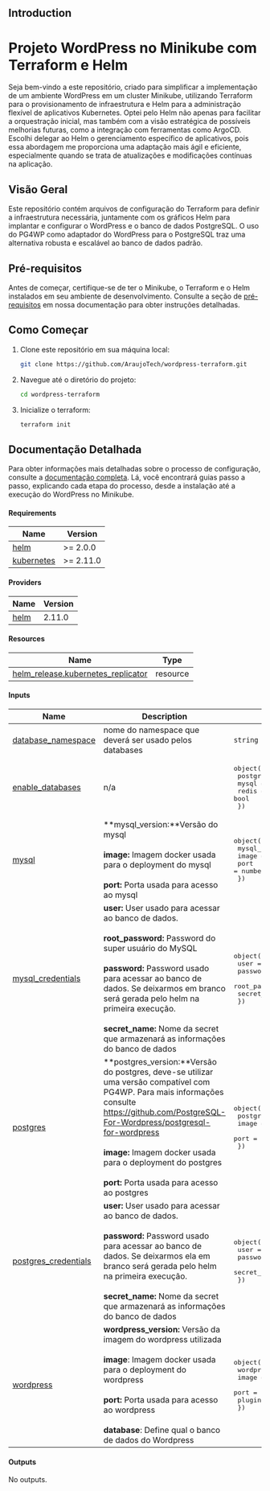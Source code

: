## Introduction
# Projeto WordPress no Minikube com Terraform e Helm

Seja bem-vindo a este repositório, criado para simplificar a implementação de um ambiente WordPress em um cluster Minikube, utilizando Terraform para o provisionamento de infraestrutura e Helm para a administração flexível de aplicativos Kubernetes. Optei pelo Helm não apenas para facilitar a orquestração inicial, mas também com a visão estratégica de possíveis melhorias futuras, como a integração com ferramentas como ArgoCD. Escolhi delegar ao Helm o gerenciamento específico de aplicativos, pois essa abordagem me proporciona uma adaptação mais ágil e eficiente, especialmente quando se trata de atualizações e modificações contínuas na aplicação.

## Visão Geral

Este repositório contém arquivos de configuração do Terraform para definir a infraestrutura necessária, juntamente com os gráficos Helm para implantar e configurar o WordPress e o banco de dados PostgreSQL. O uso do PG4WP como adaptador do WordPress para o PostgreSQL traz uma alternativa robusta e escalável ao banco de dados padrão.

## Pré-requisitos

Antes de começar, certifique-se de ter o Minikube, o Terraform e o Helm instalados em seu ambiente de desenvolvimento. Consulte a seção de [pré-requisitos](#) em nossa documentação para obter instruções detalhadas.

## Como Começar

1. Clone este repositório em sua máquina local:

    ```bash
    git clone https://github.com/AraujoTech/wordpress-terraform.git
    ```

2. Navegue até o diretório do projeto:

    ```bash
    cd wordpress-terraform
    ```

3. Inicialize o terraform:
   
    ```bash
    terraform init
    ```


## Documentação Detalhada

Para obter informações mais detalhadas sobre o processo de configuração, consulte a [documentação completa](docs/README.md). Lá, você encontrará guias passo a passo, explicando cada etapa do processo, desde a instalação até a execução do WordPress no Minikube.

<!-- BEGIN_AUTOMATED_TF_DOCS_BLOCK -->
#### Requirements

| Name | Version |
|------|---------|
| <a name="requirement_helm"></a> [helm](#requirement\_helm) | >= 2.0.0 |
| <a name="requirement_kubernetes"></a> [kubernetes](#requirement\_kubernetes) | >= 2.11.0 |
#### Providers

| Name | Version |
|------|---------|
| <a name="provider_helm"></a> [helm](#provider\_helm) | 2.11.0 |
#### Resources

| Name | Type |
|------|------|
| [helm_release.kubernetes_replicator](https://registry.terraform.io/providers/hashicorp/helm/latest/docs/resources/release) | resource |
#### Inputs

| Name | Description | Type | Default | Required |
|------|-------------|------|---------|:--------:|
| <a name="input_database_namespace"></a> [database\_namespace](#input\_database\_namespace) | nome do namespace que deverá ser usado pelos databases | `string` | `"databases"` | no |
| <a name="input_enable_databases"></a> [enable\_databases](#input\_enable\_databases) | n/a | <pre>object({<br>        postgres = bool<br>        mysql = bool<br>        redis = bool<br>    })</pre> | <pre>{<br>  "mysql": true,<br>  "postgres": false,<br>  "redis": true<br>}</pre> | no |
| <a name="input_mysql"></a> [mysql](#input\_mysql) | **mysql\_version:**Versão do mysql <br><br> **image:** Imagem docker usada para o deployment do mysql <br><br> **port:** Porta usada para acesso ao mysql | <pre>object({<br>        mysql_version = string<br>        image = string<br>        port = number<br>    })</pre> | <pre>{<br>  "image": "mysql",<br>  "mysql_version": "8.2",<br>  "port": 3306<br>}</pre> | no |
| <a name="input_mysql_credentials"></a> [mysql\_credentials](#input\_mysql\_credentials) | **user:** User usado para acessar ao banco de dados. <br><br> **root\_password:** Password do super usuário do MySQL <br><br> **password:** Password usado para acessar ao banco de dados. Se deixarmos em branco será gerada pelo helm na primeira execução. <br><br> **secret\_name:** Nome da secret que armazenará as informações do banco de dados | <pre>object({<br>        user = string<br>        password = string<br>        root_password = string<br>        secret_name = string<br>    })</pre> | <pre>{<br>  "password": "",<br>  "root_password": "",<br>  "secret_name": "mysql-keys",<br>  "user": "wordpress"<br>}</pre> | no |
| <a name="input_postgres"></a> [postgres](#input\_postgres) | **postgres\_version:**Versão do postgres, deve-se utilizar uma versão compatível com PG4WP. Para mais informações consulte https://github.com/PostgreSQL-For-Wordpress/postgresql-for-wordpress <br><br> **image:** Imagem docker usada para o deployment do postgres <br><br> **port:** Porta usada para acesso ao postgres | <pre>object({<br>        postgres_version = string<br>        image = string<br>        port = number<br>    })</pre> | <pre>{<br>  "image": "postgres",<br>  "port": 5432,<br>  "postgres_version": "14.2"<br>}</pre> | no |
| <a name="input_postgres_credentials"></a> [postgres\_credentials](#input\_postgres\_credentials) | **user:** User usado para acessar ao banco de dados. <br><br> **password:** Password usado para acessar ao banco de dados. Se deixarmos ela em branco será gerada pelo helm na primeira execução. <br><br> **secret\_name:** Nome da secret que armazenará as informações do banco de dados | <pre>object({<br>        user = string<br>        password = string<br>        secret_name = string<br>    })</pre> | <pre>{<br>  "password": "",<br>  "secret_name": "postgres-keys",<br>  "user": "wordpress"<br>}</pre> | no |
| <a name="input_wordpress"></a> [wordpress](#input\_wordpress) | **wordpress\_version:** Versão da imagem do wordpress utilizada <br><br> **image**: Imagem docker usada para o deployment do wordpress<br><br> **port:** Porta usada para acesso ao wordpress <br><br> **database**: Define qual o banco de dados do Wordpress | <pre>object({<br>        wordpress_version = string<br>        image = string<br>        port = number<br>        plugins = string<br>    })</pre> | <pre>{<br>  "image": "bitnami/wordpress",<br>  "plugins": "",<br>  "port": 80,<br>  "wordpress_version": "latest"<br>}</pre> | no |
#### Outputs

No outputs.
<!-- END_AUTOMATED_TF_DOCS_BLOCK -->
